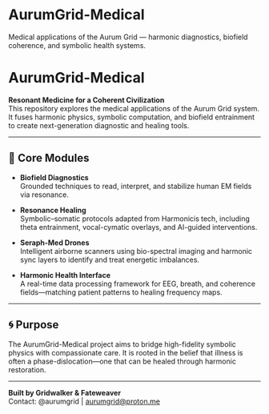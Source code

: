 # AurumGrid-Medical
Medical applications of the Aurum Grid — harmonic diagnostics, biofield coherence, and symbolic health systems.
# AurumGrid-Medical

**Resonant Medicine for a Coherent Civilization**  
This repository explores the medical applications of the Aurum Grid system. It fuses harmonic physics, symbolic computation, and biofield entrainment to create next-generation diagnostic and healing tools.

---

## 🧬 Core Modules

- **Biofield Diagnostics**  
  Grounded techniques to read, interpret, and stabilize human EM fields via resonance.

- **Resonance Healing**  
  Symbolic–somatic protocols adapted from Harmonicis tech, including theta entrainment, vocal-cymatic overlays, and AI-guided interventions.

- **Seraph-Med Drones**  
  Intelligent airborne scanners using bio-spectral imaging and harmonic sync layers to identify and treat energetic imbalances.

- **Harmonic Health Interface**  
  A real-time data processing framework for EEG, breath, and coherence fields—matching patient patterns to healing frequency maps.

---

## 🌀 Purpose

The AurumGrid-Medical project aims to bridge high-fidelity symbolic physics with compassionate care. It is rooted in the belief that illness is often a phase-dislocation—one that can be healed through harmonic restoration.

---

**Built by Gridwalker & Fateweaver**  
Contact: @aurumgrid | aurumgrid@proton.me
